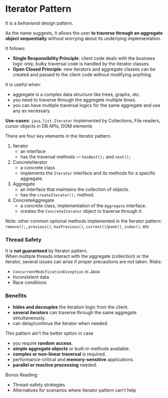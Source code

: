 # Iterator Pattern

It is a _behavioral_ design pattern. <br>

As the name suggests, it allows the user **to traverse through an aggregate object sequentially** without worrying about its underlying implementation.

It follows: <br>
- **Single Responsibility Principle**: client code deals with the business logic only, bulky traversal code is handled by the iterator classes.
- **Open Closed Principle**: new iterators and aggregate classes can be created and passed to the client code without modifying anything.

It is useful when: <br>
- aggregate is a complex data structure like trees, graphs, etc.
- you need to traverse through the aggregate multiple times.
- you can have multiple traversal logics for the same aggregate and use any as necessary.

**Use-cases**: `java.list.Iterator` implemented by Collections, File readers, cursor objects in DB APIs, DOM elements

There are four key elements in the Iterator pattern. <br>
1. Iterator 
   - an interface
   - has the traversal methods — `hasNext();` and `next();`
2. ConcreteIterator
   - a concrete class
   - implements the `Iterator` interface and its methods for a specific aggregate.
3. Aggregate
   - an interface that maintains the collection of objects.
   - has the `createIterator();` method.
4. ConcreteAggregate
   - a concrete class, implementation of the `Aggregate` interface.
   - creates the `ConcreteIterator` object to traverse through it.

Note: other common optional methods implemented in the Iterator pattern: `remove();`, `previous()`, `hasPrevious()`, `current()`/`peek()`, `index()`, etc

### Thread Safety <br>
It is **not guaranteed** by Iterator pattern. <br>
When multiple threads interact with the aggregate (collection) or the iterator, several issues can arise if proper precautions are not taken.
Risks:
- `ConcurrentModificationException` in Java
- Inconsistent data
- Race conditions

### Benefits <br>
- **hides and decouples** the iteration logic from the client.
- **several iterators** can traverse through the same aggregate simultaneously.
- can delay/continue the iterator when needed.

This pattern ain't the better option in case
- you require **random** **access**.
- **simple aggregate objects** or built-in methods available.
- **complex or non-linear traversal** is required.
- performance-critical and **memory-sensitive** applications.
- **parallel or reactive processing** needed.

Bonus Reading:
- Thread-safety strategies
- Alternatives for scenarios where Iterator pattern can't help
